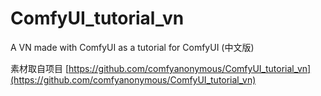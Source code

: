 # ComfyUI_tutorial_vn
A VN made with ComfyUI as a tutorial for ComfyUI (中文版)

素材取自项目 [https://github.com/comfyanonymous/ComfyUI_tutorial_vn](https://github.com/comfyanonymous/ComfyUI_tutorial_vn)
